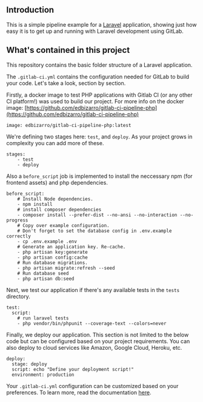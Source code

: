 ## Introduction

This is a simple pipeline example for a [Laravel]((https://laravel.com/docs)) application, showing just
how easy it is to get up and running with Laravel development using GitLab.

## What's contained in this project

This repository contains the basic folder structure of a Laravel application. 

The `.gitlab-ci.yml` contains the configuration needed for GitLab to build your code. Let's take a look, section by section.

Firstly, a docker image to test PHP applications with Gitlab CI (or any other CI platform!) was used to build our project. For more info on the docker image: [https://github.com/edbizarro/gitlab-ci-pipeline-php](https://github.com/edbizarro/gitlab-ci-pipeline-php)

```
image: edbizarro/gitlab-ci-pipeline-php:latest
```

We're defining two stages here: `test`, and `deploy`. As your project grows
in complexity you can add more of these. 

```
stages:
    - test
    - deploy
```

Also a `before_script` job is implemented to install the neccessary npm (for frontend assets) and php dependencies.

```
before_script:
    # Install Node dependencies.
    - npm install
    # install composer dependencies
    - composer install --prefer-dist --no-ansi --no-interaction --no-progress
    # Copy over example configuration.
    # Don't forget to set the database config in .env.example correctly
    - cp .env.example .env
    # Generate an application key. Re-cache.
    - php artisan key:generate
    - php artisan config:cache
    # Run database migrations.
    - php artisan migrate:refresh --seed
    # Run database seed
    - php artisan db:seed
```

Next, we test our application if there's any available tests in the `tests` directory.

```
test:
  script:
    # run laravel tests
    - php vendor/bin/phpunit --coverage-text --colors=never
```

Finally, we deploy our application. This section is not limited to the below code but can be configured based on your project requirements.  You can also deploy to cloud services like Amazon, Google Cloud, Heroku, etc.

```
deploy:
  stage: deploy
  script: echo "Define your deployment script!"
  environment: production
```

Your `.gitlab-ci.yml` configuration can be customized based on your preferences. To learn more, read the documentation [here](https://docs.gitlab.com/ee/ci/yaml/).



